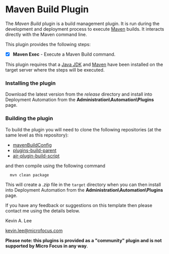# Maven Build Plugin

The _Maven Build_ plugin is a build management plugin. It is run during the development and deployment process 
to execute [Maven](https://maven.apache.org/) builds. It interacts directly with the Maven command line.

This plugin provides the following steps:

* [x] **Maven Exec** - Execute a Maven Build command.

This plugin requires that a [Java JDK](https://openjdk.java.net/) and [Maven](https://maven.apache.org/) have been installed on the target server where the steps will be executed.

### Installing the plugin
 
Download the latest version from the _release_ directory and install into Deployment Automation from the 
**Administration\Automation\Plugins** page.

### Building the plugin

To build the plugin you will need to clone the following repositories (at the same level as this repository):

 - [mavenBuildConfig](https://github.com/sda-community-plugins/mavenBuildConfig)
 - [plugins-build-parent](https://github.com/sda-community-plugins/plugins-build-parent)
 - [air-plugin-build-script](https://github.com/sda-community-plugins/air-plugin-build-script)
 
 and then compile using the following command
 ```
   mvn clean package
 ```  

This will create a _.zip_ file in the `target` directory when you can then install into Deployment Automation
from the **Administration\Automation\Plugins** page.

If you have any feedback or suggestions on this template then please contact me using the details below.

Kevin A. Lee

kevin.lee@microfocus.com

**Please note: this plugins is provided as a "community" plugin and is not supported by Micro Focus in any way**.


